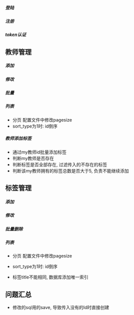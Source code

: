 ##### 登陆

##### 注册

##### token认证







## 教师管理

##### 添加

##### 修改

##### 批量

##### 列表

* 分页 配置文件中修改pagesize
* sort_type为1时: id倒序

##### 教师添加标签

* 通过my教师id批量添加标签
* 判断my教师是否存在
* 判断标签是否全部存在, 过滤传入的不存在的标签
* 判断该my教师拥有的标签总数是否大于5, 负责不能继续添加





## 标签管理

##### 添加

##### 修改

##### 批量删除

##### 列表

* 分页 配置文件中修改pagesize

* sort_type为1时: id倒序

* 标签title不能相同, 数据库添加唯一索引

  





## 问题汇总

* 修改的sql用的save, 导致传入没有的Id时直接创建

